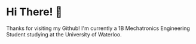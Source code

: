 # Hi There! 👋

Thanks for visiting my Github! I'm currently a 1B Mechatronics Engineering Student studying at the University of Waterloo.

